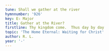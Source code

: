 ```yaml
---
tune: Shall we gather at the river
hymnnumber: '926'
key: E♭ Major
title: Gather at the River?
firstline: Thy kingdom come.  Thus day by day
topic: 'The Home Eternal: Waiting for Christ'
author: R. L.
year: '-'
---
```

